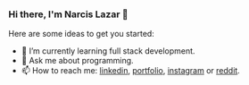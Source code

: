### Hi there, I'm Narcis Lazar 👋

Here are some ideas to get you started:

- 🌱 I’m currently learning full stack development.
- 💬 Ask me about programming. 
- 📫 How to reach me: <a href="https://linkedin.com/in/narcislazar">linkedin</a>, <a href="https://lazarnarcis.github.io">portfolio</a>, <a href="https://instagram.com/narcis.203">instagram</a> or <a href="https://www.reddit.com/u/narcis340?utm_medium=android_app&utm_source=share">reddit</a>.
